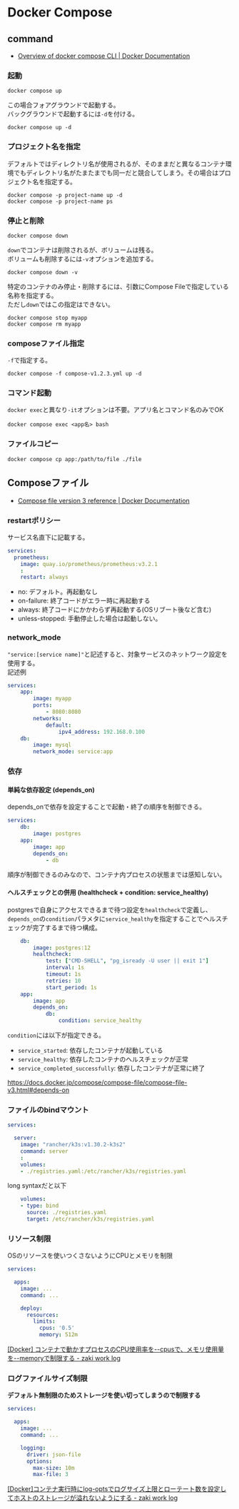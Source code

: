 # Docker Compose

## command

- [Overview of docker compose CLI | Docker Documentation](https://docs.docker.com/compose/reference/)

### 起動

```console
docker compose up
```

この場合フォアグラウンドで起動する。  
バックグラウンドで起動するには`-d`を付ける。

```console
docker compose up -d
```

### プロジェクト名を指定

デフォルトではディレクトリ名が使用されるが、そのままだと異なるコンテナ環境でもディレクトリ名がたまたまでも同一だと競合してしまう。その場合はプロジェクト名を指定する。

```console
docker compose -p project-name up -d
docker compose -p project-name ps

```

### 停止と削除

```console
docker compose down
```

`down`でコンテナは削除されるが、ボリュームは残る。  
ボリュームも削除するには`-v`オプションを追加する。

```console
docker compose down -v
```

特定のコンテナのみ停止・削除するには、引数にCompose Fileで指定している名称を指定する。  
ただし`down`ではこの指定はできない。

```console
docker compose stop myapp
docker compose rm myapp
```

### composeファイル指定

`-f`で指定する。

```console
docker compose -f compose-v1.2.3.yml up -d
```

### コマンド起動

`docker exec`と異なり`-it`オプションは不要。アプリ名とコマンド名のみでOK

```console
docker compose exec <app名> bash
```

### ファイルコピー

```console
docker compose cp app:/path/to/file ./file
```

## Composeファイル

- [Compose file version 3 reference | Docker Documentation](https://docs.docker.com/compose/compose-file/compose-file-v3/)

### restartポリシー

サービス名直下に記載する。

```yaml
services:
  prometheus:
    image: quay.io/prometheus/prometheus:v3.2.1
    :
    restart: always
```

- no: デフォルト。再起動なし
- on-failure: 終了コードがエラー時に再起動する
- always: 終了コードにかかわらず再起動する(OSリブート後など含む)
- unless-stopped: 手動停止した場合は起動しない。

### network_mode

`"service:[service name]"`と記述すると、対象サービスのネットワーク設定を使用する。  
記述例

```yaml
services:
    app:
        image: myapp
        ports:
            - 8080:8080
        networks:
            default:
                ipv4_address: 192.168.0.100
    db:
        image: mysql
        network_mode: service:app
```

### 依存

#### 単純な依存設定 (depends_on)

depends_onで依存を設定することで起動・終了の順序を制御できる。

```yaml
services:
    db:
        image: postgres
    app:
        image: app
        depends_on:
            - db
```

順序が制御できるのみなので、コンテナ内プロセスの状態までは感知しない。

#### ヘルスチェックとの併用 (healthcheck + condition: service_healthy)

postgresで自身にアクセスできるまで待つ設定を`healthcheck`で定義し、`depends_on`の`condition`パラメタに`service_healthy`を指定することでヘルスチェックが完了するまで待つ構成。

```yaml
    db:
        image: postgres:12
        healthcheck:
            test: ["CMD-SHELL", "pg_isready -U user || exit 1"]
            interval: 1s
            timeout: 1s
            retries: 10
            start_period: 1s
    app:
        image: app
        depends_on:
            db:
                condition: service_healthy
```

`condition`には以下が指定できる。

- `service_started`: 依存したコンテナが起動している
- `service_healthy`: 依存したコンテナのヘルスチェックが正常
- `service_completed_successfully`: 依存したコンテナが正常に終了

<https://docs.docker.jp/compose/compose-file/compose-file-v3.html#depends-on>

### ファイルのbindマウント

```yaml
services:

  server:
    image: "rancher/k3s:v1.30.2-k3s2"
    command: server
    :
    volumes:
    - ./registries.yaml:/etc/rancher/k3s/registries.yaml
```

long syntaxだと以下

```yaml
    volumes:
    - type: bind
      source: ./registries.yaml
      target: /etc/rancher/k3s/registries.yaml
```

### リソース制限

OSのリソースを使いつくさないようにCPUとメモリを制限

```yaml
services:

  apps:
    image: ...
    command: ...

    deploy:
      resources:
        limits:
          cpus: '0.5'
          memory: 512m
```

[[Docker] コンテナで動かすプロセスのCPU使用率を--cpusで、メモリ使用量を--memoryで制限する - zaki work log](https://zaki-hmkc.hatenablog.com/entry/2020/09/08/213857)

### ログファイルサイズ制限

__デフォルト無制限のためストレージを使い切ってしまうので制限する__

```yaml
services:

  apps:
    image: ...
    command: ...

    logging:
      driver: json-file
      options:
        max-size: 10m
        max-file: 3
```

[[Docker]コンテナ実行時にlog-optsでログサイズ上限とローテート数を設定してホストのストレージが溢れないようにする - zaki work log](https://zaki-hmkc.hatenablog.com/entry/2020/09/09/211117)
